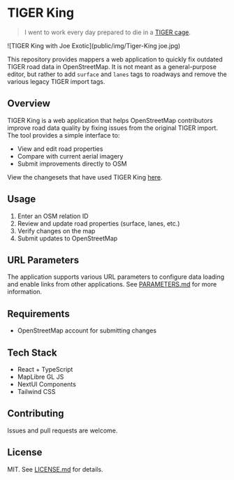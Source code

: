 # TIGER King

> I went to work every day prepared to die in a [TIGER cage](https://youtu.be/LeWcZ6WDZP4?si=9tZN0w9JqoHxUWCF).

![TIGER King with Joe Exotic](public/img/Tiger-King joe.jpg)

This repository provides mappers a web application to quickly fix outdated TIGER road data in OpenStreetMap. It is not meant as a general-purpose editor, but rather to add `surface` and `lanes` tags to roadways and remove the various legacy TIGER import tags.

## Overview

TIGER King is a web application that helps OpenStreetMap contributors improve road data quality by fixing issues from the original TIGER import. The tool provides a simple interface to:

- View and edit road properties
- Compare with current aerial imagery
- Submit improvements directly to OSM

View the changesets that have used TIGER King [here](https://resultmaps.neis-one.org/osm-changesets?comment=TIGER%20King).

## Usage

1. Enter an OSM relation ID
2. Review and update road properties (surface, lanes, etc.)
3. Verify changes on the map
4. Submit updates to OpenStreetMap

## URL Parameters

The application supports various URL parameters to configure data loading and enable links from other applications. See [PARAMETERS.md](PARAMETERS.md) for more information.

## Requirements

- OpenStreetMap account for submitting changes

## Tech Stack

- React + TypeScript
- MapLibre GL JS
- NextUI Components
- Tailwind CSS

## Contributing

Issues and pull requests are welcome.

## License

MIT. See [LICENSE.md](LICENSE.md) for details.
